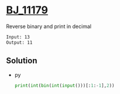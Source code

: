 # [BJ_11179](https://acmicpc.net/problem/11179)

Reverse binary and print in decimal

```txt
Input: 13
Output: 11
```

## Solution

* py

  ```py
  print(int(bin(int(input()))[:1:-1],2))
  ```
